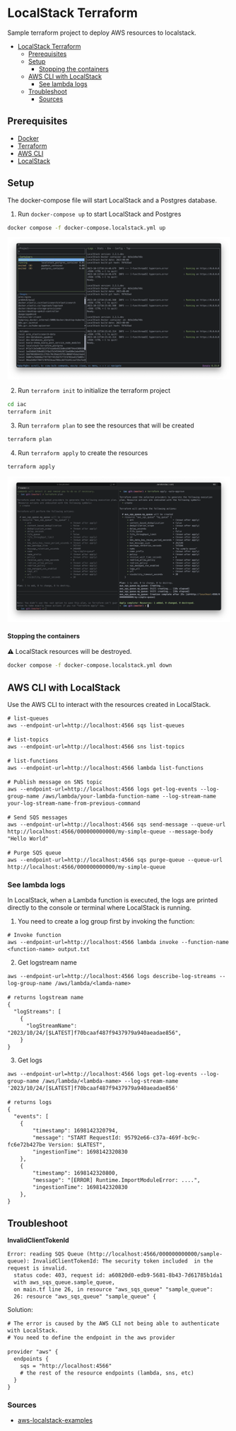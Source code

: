 # LocalStack Terraform 

Sample terraform project to deploy AWS resources to localstack. 

- [LocalStack Terraform](#localstack-terraform)
  - [Prerequisites](#prerequisites)
  - [Setup](#setup)
      - [Stopping the containers](#stopping-the-containers)
  - [AWS CLI with LocalStack](#aws-cli-with-localstack)
    - [See lambda logs](#see-lambda-logs)
  - [Troubleshoot](#troubleshoot)
    - [Sources](#sources)


## Prerequisites

* [Docker](https://docs.docker.com/install/)
* [Terraform](https://www.terraform.io/downloads.html)
* [AWS CLI](https://docs.aws.amazon.com/cli/latest/userguide/cli-chap-install.html)
* [LocalStack](https://docs.localstack.cloud/getting-started/installation/)

## Setup

The docker-compose file will start LocalStack and a Postgres database.

1. Run `docker-compose up` to start LocalStack and Postgres

```bash
docker compose -f docker-compose.localstack.yml up
```

![](resources/images/localstack-containers.png)

2. Run `terraform init` to initialize the terraform project

```bash
cd iac
terraform init
```
3. Run `terraform plan` to see the resources that will be created

```bash
terraform plan
```
4. Run `terraform apply` to create the resources

```bash
terraform apply
```

![](resources/images/terraform-apply.png)

#### Stopping the containers

:warning: LocalStack resources will be destroyed. 
```bash
docker compose -f docker-compose.localstack.yml down
```

## AWS CLI with LocalStack
Use the AWS CLI to interact with the resources created in LocalStack.

```shell
# list-queues
aws --endpoint-url=http://localhost:4566 sqs list-queues

# list-topics
aws --endpoint-url=http://localhost:4566 sns list-topics

# list-functions
aws --endpoint-url=http://localhost:4566 lambda list-functions

# Publish message on SNS topic
aws --endpoint-url=http://localhost:4566 logs get-log-events --log-group-name /aws/lambda/your-lambda-function-name --log-stream-name your-log-stream-name-from-previous-command

# Send SQS messages
aws --endpoint-url=http://localhost:4566 sqs send-message --queue-url http://localhost:4566/000000000000/my-simple-queue --message-body "Hello World"

# Purge SQS queue
aws --endpoint-url=http://localhost:4566 sqs purge-queue --queue-url http://localhost:4566/000000000000/my-simple-queue
```

### See lambda logs 
In LocalStack, when a Lambda function is executed, the logs are printed directly to the console or terminal where LocalStack is running. 

1. You need to create a log group first by invoking the function:
```shell
# Invoke function
aws --endpoint-url=http://localhost:4566 lambda invoke --function-name <function-name> output.txt
```
2. Get logstream name 
```shell
aws --endpoint-url=http://localhost:4566 logs describe-log-streams --log-group-name /aws/lambda/<lamda-name>

# returns logstream name
{
  "logStreams": [
    {
      "logStreamName": "2023/10/24/[$LATEST]f70bcaaf487f9437979a940aeadae856",
    }
}
```
3. Get logs
```shell
aws --endpoint-url=http://localhost:4566 logs get-log-events --log-group-name /aws/lambda/<lambda-name> --log-stream-name '2023/10/24/[$LATEST]f70bcaaf487f9437979a940aeadae856'

# returns logs 
{
  "events": [
    {
        "timestamp": 1698142320794,
        "message": "START RequestId: 95792e66-c37a-469f-bc9c-fc6e72b427be Version: $LATEST",
        "ingestionTime": 1698142320830
    },
    {
        "timestamp": 1698142320800,
        "message": "[ERROR] Runtime.ImportModuleError: ....",
        "ingestionTime": 1698142320830
    },
}
```


## Troubleshoot

**InvalidClientTokenId**
```shell
Error: reading SQS Queue (http://localhost:4566/000000000000/sample-queue): InvalidClientTokenId: The security token included  in the request is invalid.
  status code: 403, request id: a60820d0-edb9-5681-8b43-7d61785b1da1
  with aws_sqs_queue.sample_queue,
  on main.tf line 26, in resource "aws_sqs_queue" "sample_queue":
  26: resource "aws_sqs_queue" "sample_queue" {
```
Solution: 
```shell
# The error is caused by the AWS CLI not being able to authenticate with LocalStack.
# You need to define the endpoint in the aws provider 

provider "aws" {
  endpoints {
    sqs = "http://localhost:4566"
    # the rest of the resource endpoints (lambda, sns, etc)
  }
}
```

### Sources

* [aws-localstack-examples](https://gist.github.com/sats17/493d05d8d4dfd16b7dad399163075156)